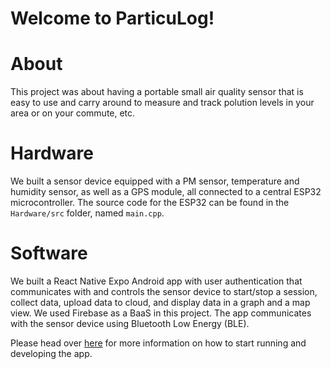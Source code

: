 # Welcome to ParticuLog!

# About

This project was about having a portable small air quality sensor that is easy to use and carry around to measure and track polution levels in your area or on your commute, etc.

# Hardware

We built a sensor device equipped with a PM sensor, temperature and humidity sensor, as well as a GPS module, all connected to a central ESP32 microcontroller. The source code for the ESP32 can be found in the `Hardware/src` folder, named `main.cpp`. 

# Software 

We built a React Native Expo Android app with user authentication that communicates with and controls the sensor device to start/stop a session, collect data, upload data to cloud, and display data in a graph and a map view. We used Firebase as a BaaS in this project. The app communicates with the sensor device using Bluetooth Low Energy (BLE). 

Please head over [here](https://github.com/adrianyk/Small-Air-Quality-Sensor/tree/main/Mobile_App#welcome-to-your-expo-app- "https://github.com/adrianyk/Small-Air-Quality-Sensor/tree/main/Mobile_App#welcome-to-your-expo-app-") for more information on how to start running and developing the app. 
